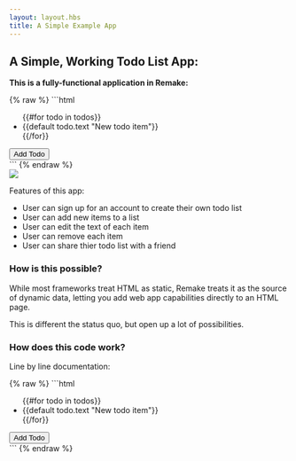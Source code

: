 ```yaml
---
layout: layout.hbs
title: A Simple Example App
---
```


## A Simple, Working Todo List App:

**This is a fully-functional application in Remake:**

<div class="line-numbers">
{% raw %}
```html
<div object>
  <ul key="todos" array>
    {{#for todo in todos}}
      <li 
        object 
        key:text="@innerText"
        edit:text
      >{{default todo.text "New todo item"}}</li>
    {{/for}}
  </ul>
  <button new:todo>Add Todo</button>
</div>
```
{% endraw %}
</div>

<img class="image--small image--border" src="/static/todo-app.gif">

Features of this app:
* User can sign up for an account to create their own todo list
* User can add new items to a list
* User can edit the text of each item
* User can remove each item
* User can share thier todo list with a friend

### How is this possible?

While most frameworks treat HTML as static, Remake treats it as the source of dynamic data, letting you add web app capabilities directly to an HTML page.

This is different the status quo, but open up a lot of possibilities.

<div class="spacer--16"></div>

### How does this code work?

Line by line documentation:

<div class="line-numbers">
{% raw %}
```html
<!-- This element is converted into an object -->
<div object> 
  <!-- This element is converted into an array and labeled with "todos" -->
  <ul key="todos" array>
    <!-- We loop through any existing todos -->
    {{#for todo in todos}}
      <!-- 
        This is an object that has a key called "text"
        and the value of "text" is the innerText of the element.
        The user can edit this element by clicking on it
      -->
      <li 
        object 
        key:text="@innerText"
        edit:text
      >{{default todo.text "New todo item"}}</li>
    {{/for}}
  </ul>
  <!-- This will render a new "todo" item inside the list -->
  <button new:todo>Add Todo</button>
</div>
```
{% endraw %}
</div>





